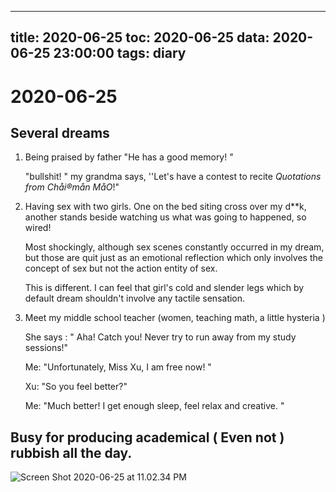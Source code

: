 
---
title: 2020-06-25
toc: 2020-06-25
data: 2020-06-25 23:00:00
tags: diary
---


# 2020-06-25

## Several dreams 

1. Being praised by father "He has a good memory! "

   "bullshit! " my grandma says, ''Let's have a contest to recite *Quotations from Chåi®mån MåO*!" 

2. Having sex with two girls. One on the bed siting cross over my d**k, another stands beside watching us what was going to happened, so wired! 

   Most shockingly, although sex scenes constantly occurred in my dream, but those are quit just as an emotional reflection which only involves the concept of sex but not the action entity of sex. 

   This is different. I can feel that girl's cold and slender legs which by default dream shouldn't involve any tactile sensation.

3. Meet my middle school teacher  (women, teaching math, a little hysteria ) 

   She says : " Aha! Catch you! Never try to run away from my study sessions!"

   Me: "Unfortunately, Miss Xu, I am free now! "

   Xu: "So you feel better?"

   Me: "Much better! I get enough sleep, feel relax and creative. "

   

## Busy for producing academical ( Even not ) rubbish all the day.



![Screen Shot 2020-06-25 at 11.02.34 PM](https://tva1.sinaimg.cn/large/007S8ZIlgy1gg4xno3ab7j31ej0u0npe.jpg)
